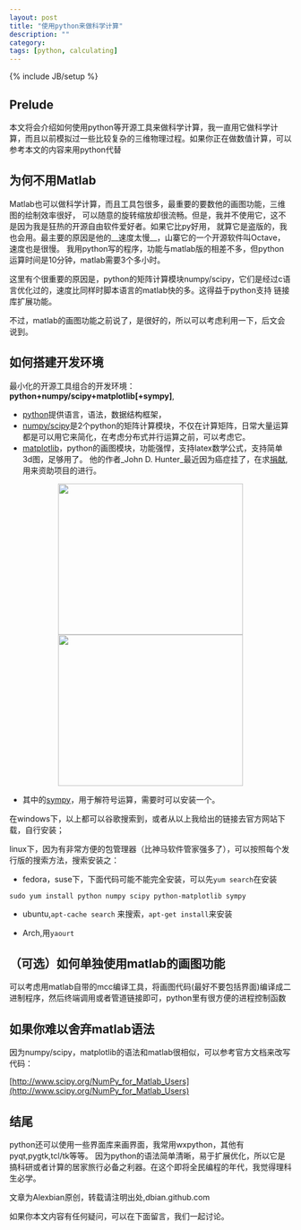 ```yaml
---
layout: post
title: "使用python来做科学计算"
description: ""
category: 
tags: [python, calculating]
---
```

{% include JB/setup %}

## Prelude
本文将会介绍如何使用python等开源工具来做科学计算，我一直用它做科学计算，而且以前模拟过一些比较复杂的三维物理过程。如果你正在做数值计算，可以参考本文的内容来用python代替
## 为何不用Matlab
Matlab也可以做科学计算，而且工具包很多，最重要的要数他的画图功能，三维图的绘制效率很好，
可以随意的旋转缩放却很流畅。但是，我并不使用它，这不是因为我是狂热的开源自由软件爱好者。如果它比py好用，
就算它是盗版的，我也会用。最主要的原因是他的__速度太慢__，山寨它的一个开源软件叫Octave，速度也是很慢。
我用python写的程序，功能与matlab版的相差不多，但python运算时间是10分钟，matlab需要3个多小时。

这里有个很重要的原因是，python的矩阵计算模块numpy/scipy，它们是经过c语言优化过的，速度比同样时脚本语言的matlab快的多。这得益于python支持
链接库扩展功能。

不过，matlab的画图功能之前说了，是很好的，所以可以考虑利用一下，后文会说到。

## 如何搭建开发环境
最小化的开源工具组合的开发环境：__python+numpy/scipy+matplotlib[+sympy]__,  

* [python](http://www.python.org/)提供语言，语法，数据结构框架，
* [numpy/scipy](http://numpy.scipy.org/)是2个python的矩阵计算模块，不仅在计算矩阵，日常大量运算都是可以用它来简化，在考虑分布式并行运算之前，可以考虑它。
* [matplotlib](http://matplotlib.org/)，python的画图模块，功能强悍，支持latex数学公式，支持简单3d图，足够用了。
他的作者_John D. Hunter_最近因为癌症挂了，在求[捐献](http://matplotlib.org/),用来资助项目的进行。

<div align="center"><img src="http://matplotlib.org/_images/wire3d_animation_demo.png" width="330" height="270" />
<img src="http://matplotlib.org/_images/lorenz_attractor.png" width="330" height="270" />
</div>


* 其中的[sympy](http://sympy.org/en/index.html)，用于解符号运算，需要时可以安装一个。

在windows下，以上都可以谷歌搜索到，或者从以上我给出的链接去官方网站下载，自行安装；

linux下，因为有非常方便的包管理器（比神马软件管家强多了），可以按照每个发行版的搜索方法，搜索安装之：

* fedora，suse下，下面代码可能不能完全安装，可以先`yum search`在安装

`sudo yum install python numpy scipy python-matplotlib sympy`

* ubuntu,`apt-cache search` 来搜索，`apt-get install`来安装

* Arch,用`yaourt`

## （可选）如何单独使用matlab的画图功能
可以考虑用matlab自带的mcc编译工具，将画图代码(最好不要包括界面)编译成二进制程序，然后终端调用或者管道链接即可，python里有很方便的进程控制函数

## 如果你难以舍弃matlab语法
因为numpy/scipy，matplotlib的语法和matlab很相似，可以参考官方文档来改写代码：

[http://www.scipy.org/NumPy_for_Matlab_Users](http://www.scipy.org/NumPy_for_Matlab_Users)

## 结尾
python还可以使用一些界面库来画界面，我常用wxpython，其他有pyqt,pygtk,tcl/tk等等。
因为python的语法简单清晰，易于扩展优化，所以它是搞科研或者计算的居家旅行必备之利器。在这个即将全民编程的年代，我觉得理科生必学。

<span style="color= #f00"> 文章为Alexbian原创，转载请注明出处,dbian.github.com </span>

如果你本文内容有任何疑问，可以在下面留言，我们一起讨论。
